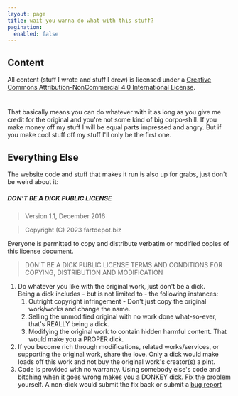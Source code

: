 ```yaml
---
layout: page
title: wait you wanna do what with this stuff?
pagination: 
  enabled: false
---
```


## Content

All content (stuff I wrote and stuff I drew) is licensed under a [Creative Commons Attribution-NonCommercial 4.0 International License](http://creativecommons.org/licenses/by-nc/4.0/). 

<h1><i class="fab fa-creative-commons"></i> <i class="fab fa-creative-commons-by"></i> <i class="fab fa-creative-commons-nc"></i></h1>

That basically means you can do whatever with it as long as you give me credit for the original and you're not some kind of big corpo-shill. If you make money off my stuff I will be equal parts impressed and angry. But if you make cool stuff off my stuff I'll only be the first one. 

## Everything Else 

The website code and stuff that makes it run is also up for grabs, just don't be weird about it:

##### DON'T BE A DICK PUBLIC LICENSE

> Version 1.1, December 2016

> Copyright (C) 2023 fartdepot.biz
 
 Everyone is permitted to copy and distribute verbatim or modified
 copies of this license document.

> DON'T BE A DICK PUBLIC LICENSE
> TERMS AND CONDITIONS FOR COPYING, DISTRIBUTION AND MODIFICATION

<ol>
  <li>Do whatever you like with the original work, just don't be a dick.<br />
    Being a dick includes - but is not limited to - the following instances:
    <ol>
      <li>Outright copyright infringement - Don't just copy the original work/works and change the name. </li>
      <li>Selling the unmodified original with no work done what-so-ever, that's REALLY being a dick.  </li>
      <li>Modifying the original work to contain hidden harmful content. That would make you a PROPER dick. </li>
    </ol>
  </li>

  <li>If you become rich through modifications, related works/services, or supporting the original work,
 share the love. Only a dick would make loads off this work and not buy the original work's 
 creator(s) a pint.</li>
 
  <li>Code is provided with no warranty. Using somebody else's code and bitching when it goes wrong makes you a DONKEY dick. Fix the problem yourself. A non-dick would submit the fix back or submit a <a href="https://www.chiark.greenend.org.uk/~sgtatham/bugs.html" target="_blank">bug report</a></li>
</ol>